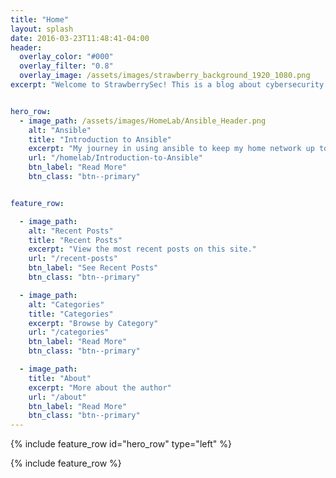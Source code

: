 ```yaml
---
title: "Home"
layout: splash
date: 2016-03-23T11:48:41-04:00
header:
  overlay_color: "#000"
  overlay_filter: "0.8"
  overlay_image: /assets/images/strawberry_background_1920_1080.png
excerpt: "Welcome to StrawberrySec! This is a blog about cybersecurity and IT in general. Join me on my dive into the technical side of computing!"


hero_row:
  - image_path: /assets/images/HomeLab/Ansible_Header.png
    alt: "Ansible"
    title: "Introduction to Ansible"
    excerpt: "My journey in using ansible to keep my home network up to date"
    url: "/homelab/Introduction-to-Ansible"
    btn_label: "Read More"
    btn_class: "btn--primary"


feature_row:

  - image_path:
    alt: "Recent Posts"
    title: "Recent Posts"
    excerpt: "View the most recent posts on this site."
    url: "/recent-posts"
    btn_label: "See Recent Posts"
    btn_class: "btn--primary"

  - image_path: 
    alt: "Categories"
    title: "Categories"
    excerpt: "Browse by Category"
    url: "/categories"
    btn_label: "Read More"
    btn_class: "btn--primary"

  - image_path:
    title: "About"
    excerpt: "More about the author"
    url: "/about"
    btn_label: "Read More"
    btn_class: "btn--primary"
---
```


{% include feature_row id="hero_row" type="left" %}

{% include feature_row %}